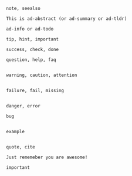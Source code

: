 ```ad-note
note, seealso
```
```ad-abstract
This is ad-abstract (or ad-summary or ad-tldr)
```
```ad-info
ad-info or ad-todo
```
```ad-tip
tip, hint, important
```
```ad-success
success, check, done
```

```ad-question
question, help, faq
```

```ad-warning

warning, caution, attention
```
```ad-failure

failure, fail, missing
```
```ad-danger

danger, error
```
```ad-bug
bug
```
```ad-example

example
```
```ad-quote

quote, cite
```
```ad-remember
Just rememeber you are awesome!
```
```ad-important
important
```